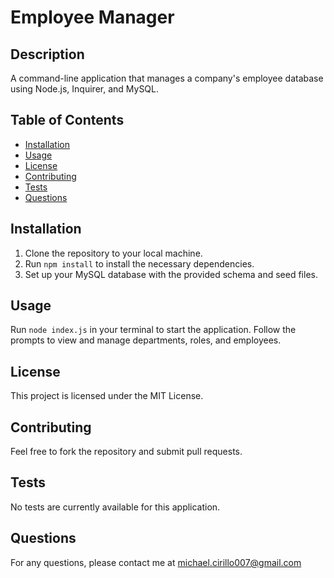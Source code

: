 # Employee Manager

## Description

A command-line application that manages a company's employee database using Node.js, Inquirer, and MySQL.

## Table of Contents

- [Installation](#installation)
- [Usage](#usage)
- [License](#license)
- [Contributing](#contributing)
- [Tests](#tests)
- [Questions](#questions)

## Installation

1. Clone the repository to your local machine.
2. Run `npm install` to install the necessary dependencies.
3. Set up your MySQL database with the provided schema and seed files.

## Usage

Run `node index.js` in your terminal to start the application. Follow the prompts to view and manage departments, roles, and employees.

## License

This project is licensed under the MIT License.

## Contributing

Feel free to fork the repository and submit pull requests.

## Tests

No tests are currently available for this application.

## Questions

For any questions, please contact me at michael.cirillo007@gmail.com
